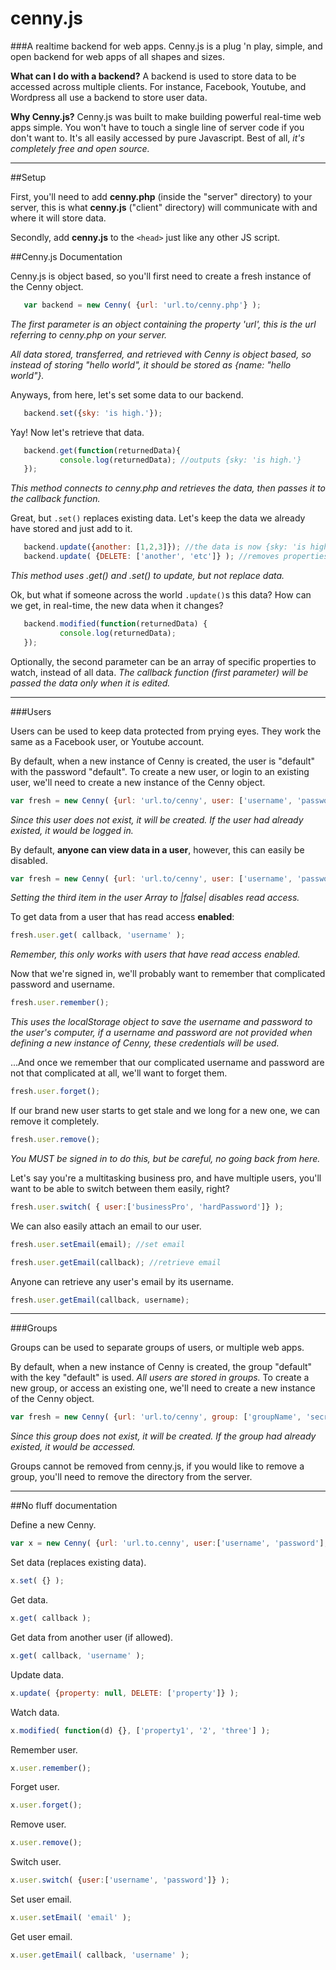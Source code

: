 cenny.js
========

###A realtime backend for web apps.
Cenny.js is a plug 'n play, simple, and open backend for web apps of all shapes and sizes. 

  **What can I do with a backend?** 
      A backend is used to store data to be accessed across multiple clients. For instance, Facebook, Youtube,
      and Wordpress all use a backend to store user data.
      
  **Why Cenny.js?**
      Cenny.js was built to make building powerful real-time web apps simple. You won't have to touch a single line
      of server code if you don't want to. It's all easily accessed by pure Javascript. Best of all, *it's completely
      free and open source.*

___

##Setup

First, you'll need to add **cenny.php** (inside the "server" directory) to your server, this is what **cenny.js** ("client" directory) will communicate with
and where it will store data.

Secondly, add **cenny.js** to the ```<head>``` just like any other JS script.

##Cenny.js Documentation

Cenny.js is object based, so you'll first need to create a fresh instance of the Cenny object.


```javascript
   var backend = new Cenny( {url: 'url.to/cenny.php'} ); 
```
*The first parameter is an object containing the property 'url', this is the url referring to cenny.php on your server.*

   *All data stored, transferred, and retrieved with Cenny is object based, so instead of storing "hello world", it should
   be stored as {name: "hello world"}.*
   
Anyways, from here, let's set some data to our backend.
```javascript
   backend.set({sky: 'is high.'});
```


Yay! Now let's retrieve that data.
```javascript
   backend.get(function(returnedData){
           console.log(returnedData); //outputs {sky: 'is high.'}
   });
```
*This method connects to cenny.php and retrieves the data, then passes it to the callback function.*

Great, but ```.set()``` replaces existing data. Let's keep the data we already have stored and just add to it.
```javascript
   backend.update({another: [1,2,3]}); //the data is now {sky: 'is high.', another: [1,2,3]}
   backend.update( {DELETE: ['another', 'etc']} ); //removes properties
```
*This method uses .get() and .set() to update, but not replace data.*

Ok, but what if someone across the world ```.update()```s this data? How can we get, in real-time, 
the new data when it changes?
```javascript
   backend.modified(function(returnedData) {
           console.log(returnedData);  
   });
```
Optionally, the second parameter can be an array of specific properties to watch, instead of all data.
*The callback function (first parameter) will be passed the data only when it is edited.*


___

###Users

Users can be used to keep data protected from prying eyes. They work the same as a Facebook user, or Youtube account.

By default, when a new instance of Cenny is created, the user is "default" with the password "default".
To create a new user, or login to an existing user, we'll need to create a new instance of the Cenny object.

```javascript
var fresh = new Cenny( {url: 'url.to/cenny', user: ['username', 'password']} );
```
*Since this user does not exist, it will be created. If the user had already existed, it would be logged in.*

By default, **anyone can view data in a user**, however, this can easily be disabled.
```javascript
var fresh = new Cenny( {url: 'url.to/cenny', user: ['username', 'password', false]} );
```
*Setting the third item in the user Array to |false| disables read access.*

To get data from a user that has read access **enabled**:
```javascript
fresh.user.get( callback, 'username' );
```
*Remember, this only works with users that have read access enabled.*

Now that we're signed in, we'll probably want to remember that complicated password and username.
```javascript
fresh.user.remember();
```
*This uses the localStorage object to save the username and password to the user's computer, if a username and password are not provided when defining a new instance of Cenny, these credentials will be used.*

...And once we remember that our complicated username and password are not that complicated at all, we'll want to forget them.
```javascript
fresh.user.forget();
```

If our brand new user starts to get stale and we long for a new one, we can remove it completely.
```javascript
fresh.user.remove();
```
*You MUST be signed in to do this, but be careful, no going back from here.*

Let's say you're a multitasking business pro, and have multiple users, you'll want to be able to switch between them easily, right?
```javascript
fresh.user.switch( { user:['businessPro', 'hardPassword']} );
```

We can also easily attach an email to our user.
```javascript
fresh.user.setEmail(email); //set email

fresh.user.getEmail(callback); //retrieve email
```

Anyone can retrieve any user's email by its username.
```javascript
fresh.user.getEmail(callback, username);
```

___

###Groups

Groups can be used to separate groups of users, or multiple web apps.

By default, when a new instance of Cenny is created, the group "default" with the key "default" is used. *All users are stored in groups.*
To create a new group, or access an existing one, we'll need to create a new instance of the Cenny object.


```javascript
var fresh = new Cenny( {url: 'url.to/cenny', group: ['groupName', 'secretKey']} );
```
*Since this group does not exist, it will be created. If the group had already existed, it would be accessed.*

Groups cannot be removed from cenny.js, if you would like to remove a group, you'll need to remove the directory from the server.

___

##No fluff documentation

Define a new Cenny.
```javascript
var x = new Cenny( {url: 'url.to.cenny', user:['username', 'password'], group: ['name', 'key']} );
```

Set data (replaces existing data).
```javascript
x.set( {} );
```

Get data.
```javascript
x.get( callback );
```

Get data from another user (if allowed).
```javascript
x.get( callback, 'username' );
```

Update data.
```javascript
x.update( {property: null, DELETE: ['property']} );
```

Watch data.
```javascript
x.modified( function(d) {}, ['property1', '2', 'three'] );
```

Remember user.
```javascript
x.user.remember();
```

Forget user.
```javascript
x.user.forget();
```

Remove user.
```javascript
x.user.remove();
```

Switch user.
```javascript
x.user.switch( {user:['username', 'password']} );
```

Set user email.
```javascript
x.user.setEmail( 'email' );
```

Get user email.
```javascript
x.user.getEmail( callback, 'username' );
```

